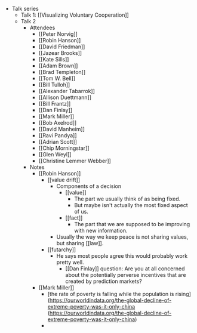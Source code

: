 - Talk series
    - Talk 1: [[Visualizing Voluntary Cooperation]]
    - Talk 2
        - Attendees
            - [[Peter Norvig]]
            - [[Robin Hanson]]
            - [[David Friedman]]
            - [[Jazear Brooks]]
            - [[Kate Sills]]
            - [[Adam Brown]]
            - [[Brad Templeton]]
            - [[Tom W. Bell]]
            - [[Bill Tulloh]]
            - [[Alexander Tabarrok]]
            - [[Allison Duettmann]]
            - [[Bill Frantz]]
            - [[Dan Finlay]]
            - [[Mark Miller]]
            - [[Bob Axelrod]]
            - [[David Manheim]]
            - [[Ravi Pandya]]
            - [[Adrian Scott]]
            - [[Chip Morningstar]]
            - [[Glen Weyl]]
            - [[Christine Lemmer Webber]]
        - Notes
            - [[Robin Hanson]]
                - [[value drift]]
                    - Components of a decision
                        - [[value]]
                            - The part we usually think of as being fixed.
                            - But maybe isn't actually the most fixed aspect of us.
                        - [[fact]]
                            - The part that we are supposed to be improving with new information.
                    - Usually the way we keep peace is not sharing values, but sharing [[law]].
                - [[futarchy]]
                    - He says most people agree this would probably work pretty well.
                        - [[Dan Finlay]] question: Are you at all concerned about the potentially perverse incentives that are created by prediction markets?
            - [[Mark Miller]]
                - [the rate of poverty is falling while the population is rising](https://ourworldindata.org/the-global-decline-of-extreme-poverty-was-it-only-china
(https://ourworldindata.org/the-global-decline-of-extreme-poverty-was-it-only-china)
                - 
